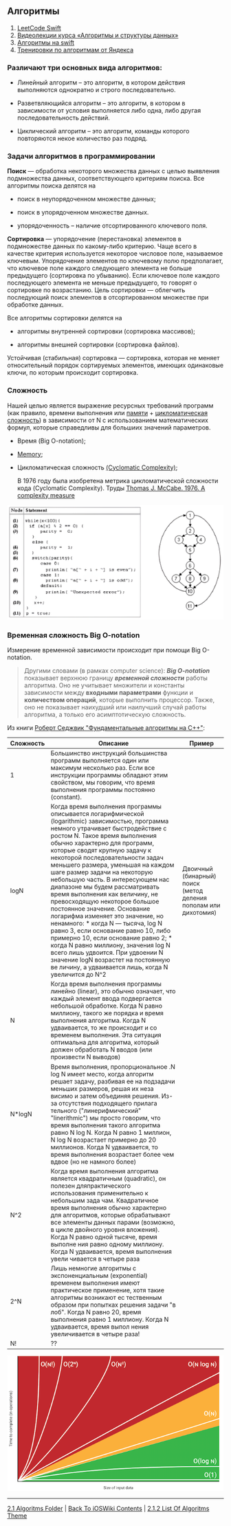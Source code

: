 ## Алгоритмы

1. [LeetCode Swift](https://github.com/TerryHuangHD/LeetCode-Swift#google)
2. [Видеолекции курса «Алгоритмы и структуры данных»](https://www.coursera.org/specializations/data-structures-algorithms/?utm_medium=institutions&utm_source=yandex&utm_campaign=yacademy)
3. [Алгоритмы на swift](https://github.com/sashakid/ios-guide/blob/master/Main/3_algorithms.md)
4. [Тренировки по алгоритмам от Яндекса](https://www.youtube.com/playlist?list=PL6Wui14DvQPySdPv5NUqV3i8sDbHkCKC5)

### Различают три основных вида алгоритмов:

* Линейный алгоритм – это алгоритм, в котором действия выполняются однократно и строго последовательно.

* Разветвляющийся алгоритм – это алгоритм, в котором в зависимости от условия выполняется либо одна, либо другая последовательность действий.

* Циклический алгоритм – это алгоритм, команды которого повторяются некое количество раз подряд.

### Задачи алгоритмов в программировании

**Поиск** — обработка некоторого множества данных с целью выявления подмножества данных, соответствующего критериям поиска. Все алгоритмы поиска делятся на

* поиск в неупорядоченном множестве данных;

* поиск в упорядоченном множестве данных.

* упорядоченность – наличие отсортированного ключевого поля.

**Сортировка** — упорядочение (перестановка) элементов в подмножестве данных по какому-либо критерию. Чаще всего в качестве критерия используется некоторое числовое поле, называемое ключевым. Упорядочение элементов по ключевому полю предполагает, что ключевое поле каждого следующего элемента не больше предыдущего (сортировка по убыванию). Если ключевое поле каждого последующего элемента не меньше предыдущего, то говорят о сортировке по возрастанию. Цель сортировки — облегчить последующий поиск элементов в отсортированном множестве при обработке данных.

Все алгоритмы сортировки делятся на

* алгоритмы внутренней сортировки (сортировка массивов);

* алгоритмы внешней сортировки (сортировка файлов).

Устойчивая (стабильная) сортировка — сортировка, которая не меняет относительный порядок сортируемых элементов, имеющих одинаковые ключи, по которым происходит сортировка.

### Сложность

Нашей целью является выражение ресурсных требований программ (как правило, времени выполнения или [памяти](/3%20Memory%20and%20Concurrency/3.1%20Memory/3.1.1%20AboutMemory/3.1.1.1%20Memory.md) + [цикломатическая сложность](http://www.literateprogramming.com/mccabe.pdf)) в зависимости от N с использованием математических формул, которые справедливы для большиих значений параметров. 

* Время (Big O-notation);

* [Memory](/3%20Memory%20and%20Concurrency/3.1%20Memory/3.1.1%20AboutMemory/3.1.1.1%20Memory.md);

* Цикломатическая сложность [(Cyclomatic Complexity)](http://www.literateprogramming.com/mccabe.pdf);

    В 1976 году была изобретена метрика цикломатической сложности кода (Cyclomatic Complexity). Труды [Thomas J. McCabe. 1976. A complexity measure](http://www.literateprogramming.com/mccabe.pdf)

![Cyclomatic Complexity](https://github.com/eldaroid/pictures/blob/master/iOSWiki/ComputerScience/Cyclomatic%20Complexity.png?raw=true)


### Временная сложность Big O-notation

Измерение временной зависимости происходит при помощи Big O-notation.

> Другими словами (в рамках computer science): ***Big O-notation*** показывает верхнюю границу ***временной сложности*** работы алгоритма. Оно не учитывает множители и константы зависимости между **входными параметрами** функции и **количеством операций**, которые выполнить процессор. Также, оно не показывает наихудший или наилучший случай работы алгоритма, а только его асимптотическую сложность.

Из книги [Роберт Седжвик "Фундаментальные алгоритмы на C++"](https://archive.org/details/B-001-001-736):

| Сложность | Описание | Пример | 
|------------|------------|------------|
| 1 | Большинство инструкций большинства программ выполняется один или максимум несколько раз. Если все инструкции программы обладают этим свойством, мы говорим, что время выполнения программы постоянно (constant). | |
| logN | Когда время выполнения программы описывается логарифмической (logarithmic) зависимостью, программа немного утрачивает быстродействие с ростом N. Такое время выполнения обычно характерно для программ, которые сводят крупную задачу к некоторой последовательности задач меньшего размера, уменьшая на каждом шаге размер задачи на некоторую небольшую часть. В интересующем нас диапазоне мы будем рассматривать время выполнения как величину, не превосходящую некоторое большое постоянное значение. Основание логарифма изменяет это значение, но ненамного: * когда N — тысяча, log N равно 3, если основание равно 10, либо примерно 10, если основание равно 2; * когда N равно миллиону, значения log N всего лишь удвоится. При удвоении N значение logN возрастет на постоянную ве личину, а удваивается лишь, когда N увеличится до N^2 | Двоичный (бинарный) поиск (метод деления пополам или дихотомия) |
| N |Когда время выполнения программы линейно (linear), это обычно означает, что каждый элемент ввода подвергается небольшой обработке. Когда N равно миллиону, такого же порядка и время выполнения алгоритма. Когда N удваивается, то же происходит и со временем выполнения. Эта ситуация оптимальна для алгоритма, который должен обработать N вводов (или произвести N выводов)| |
| N*logN | Время выполнения, пропорциональное .N log N имеет место, когда алгоритм решает задачу, разбивая ее на подзадачи меньших размеров, решая их неза висимо и затем объединяя решения. Из-за отсутствия подходящего прилага тельного ("линерифмический" "linerithmic") мы просто говорим, что время выполнения такого алгоритма равно N log N. Когда N равно 1 миллион, N log N возрастает примерно до 20 миллионов. Когда N удваивается, то время выполнения возрастает более чем вдвое (но не намного более) | |
| N^2 | Когда время выполнения алгоритма является квадратичным (quadratic), он полезен дляпрактического использования применительно к небольшим зада чам. Квадратичное время выполнения обычно характерно для алгоритмов, которые обрабатывают все элементы данных парами (возможно, в цикле двойного уровня вложения). Когда N равно одной тысяче, время выполне ния равно одному миллиону. Когда N удваивается, время выполнения увели чивается в четыре раза | |
| 2^N | Лишь немногие алгоритмы с экспоненциальным (exponential) временем выполнения имеют практическое применение, хотя такие алгоритмы возникают ес тественным образом при попытках решения задачи "в лоб". Когда N равно 20, время выполнения равно 1 миллиону. Когда N удваивается, время выпол нения увеличивается в четыре раза! | 
| N! | ?? | |

![BigO](https://github.com/eldaroid/pictures/blob/master/iOSWiki/Algoritms/BigONotaion.png?raw=true)

---

[2.1 Algoritms Folder](/2%20ComputerScience/2.1%20Algoritms/) | [Back To iOSWiki Contents](https://github.com/eldaroid/iOSWiki) | [2.1.2 List Of Algoritms Theme](./2.1.2%20ListOfAlgoritms.md)

